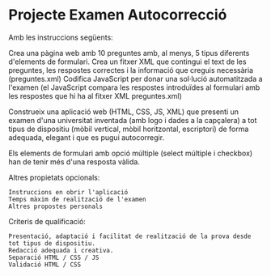 # Projecte Examen Autocorrecció
Amb les instruccions següents:

Crea una pàgina web amb 10 preguntes amb, al menys, 5 tipus diferents d'elements de formulari.
Crea un fitxer XML que contingui el text de les preguntes, les respostes correctes i la informació que creguis necessària (preguntes.xml)
Codifica JavaScript per donar una sol·lució automatitzada a l'examen (el JavaScript compara les respostes introduïdes al formulari amb les respostes que hi ha al fitxer XML preguntes.xml)

Construeix una aplicació web (HTML, CSS, JS, XML) que presenti un examen d'una universitat inventada (amb logo i dades a la capçalera) a tot tipus de dispositiu (mòbil vertical, mòbil horitzontal, escriptori) de forma adequada, elegant i que es pugui autocorregir.

Els elements de formulari amb opció múltiple (select múltiple i checkbox) han de tenir més d'una resposta vàlida.


Altres propietats opcionals:

    Instruccions en obrir l'aplicació
    Temps màxim de realització de l'examen
    Altres propostes personals


Criteris de qualificació:

    Presentació, adaptació i facilitat de realització de la prova desde tot tipus de dispositiu.
    Redacció adequada i creativa.
    Separació HTML / CSS / JS
    Validació HTML / CSS
